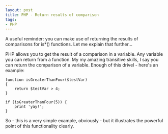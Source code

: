 ```yaml
---
layout: post
title: PHP - Return results of comparison
tags:
- PHP
---
```


A useful reminder: you can make use of returning the results of comparisons for is*() functions.  Let me explain that further...

PHP allows you to get the result of a comparison in a variable.  Any variable you can return from a function.  My my amazing transitive skills, I say you can return the comparison of a variable.  Enough of this drivel - here's an example:

```php?start_inline=1
function isGreaterThanFour($testVar)
{
    return $testVar > 4;
}

if (isGreaterThanFour(5)) {
    print 'yay!';
}
```

So - this is a very simple example, obviously - but it illustrates the powerful point of this functionality clearly.
